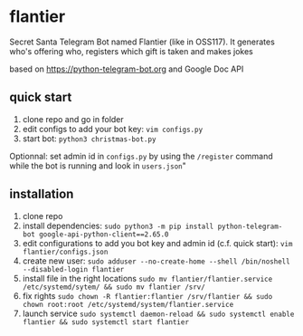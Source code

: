 # flantier
Secret Santa Telegram Bot named Flantier (like in OSS117). It generates who's offering who, registers which gift is taken and makes jokes

based on https://python-telegram-bot.org and Google Doc API

## quick start

1. clone repo and go in folder
2. edit configs to add your bot key: `vim configs.py`
3. start bot: `python3 christmas-bot.py`

Optionnal: set admin id in `configs.py` by using the `/register` command while the bot is running and look in `users.json`"

## installation

1. clone repo
2. install dependencies: `sudo python3 -m pip install python-telegram-bot google-api-python-client==2.65.0`
3. edit configurations to add you bot key and admin id (c.f. quick start): `vim flantier/configs.json`
4. create new user: `sudo adduser --no-create-home --shell /bin/noshell --disabled-login flantier`
5. install file in the right locations `sudo mv flantier/flantier.service /etc/systemd/sytem/ && sudo mv flantier /srv/`
6. fix rights `sudo chown -R flantier:flantier /srv/flantier && sudo chown root:root /etc/systemd/system/flantier.service`
7. launch service `sudo systemctl daemon-reload && sudo systemctl enable flantier && sudo systemctl start flantier`
